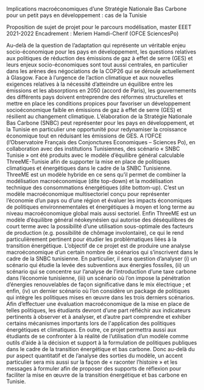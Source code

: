 
Implications macroéconomiques d’une Stratégie Nationale Bas Carbone pour un petit pays en développement : cas de la Tunisie

Proposition de sujet de projet pour le parcours modélisation, master EEET 2021-2022
Encadrement : Meriem Hamdi-Cherif (OFCE SciencesPo) 


Au-delà de la question de l’adaptation qui représente un véritable enjeu socio-économique pour les pays en développement, les questions relatives aux politiques de réduction des émissions de gaz à effet de serre (GES) et leurs enjeux socio-économiques sont tout aussi centrales, en particulier dans les arènes des négociations de la COP26 qui se déroule actuellement à Glasgow. Face à l’urgence de l’action climatique et aux nouvelles exigences relatives à la nécessité d’atteindre un équilibre entre les émissions et les absorptions en 2050 (accord de Paris), les gouvernements des différents pays doivent entreprendre des réformes structurelles et mettre en place les conditions propices pour favoriser un développement socioéconomique faible en émissions de gaz à effet de serre (GES) et résilient au changement climatique. L’élaboration de la Stratégie Nationale Bas Carbone (SNBC) peut représenter pour les pays en développement, et la Tunisie en particulier une opportunité pour redynamiser la croissance économique tout en réduisant les émissions de GES. 
A l’OFCE (l’Observatoire Français des Conjonctures Economiques – Sciences Po), en collaboration avec des institutions Tunisiennes,  des scénario « SNBC Tunisie » ont été produits avec le modèle d’équilibre général calculable ThreeME-Tunisie afin de supporter la mise en place de politiques climatiques et énergétiques dans le cadre de la SNBC Tunisienne.  
ThreeME  est un modèle hybride en ce sens qu’il permet de combiner la modélisation macroéconomique (dite top-down) et la modélisation technique des consommations énergétiques (dite bottom-up). C’est un modèle macroéconomique multisectoriel conçu pour représenter l’économie d’un pays ou d’une région et évaluer les impacts économiques de politiques environnementales et énergétiques à moyen et long terme au niveau macroéconomique global mais aussi sectoriel. Enfin ThreeME est un modèle d’équilibre général néokeynésien qui autorise des déséquilibres de court terme avec la possibilité d’une utilisation sous-optimale des facteurs de production (e.g. possibilité de chômage involontaire), ce qui le rend particulièrement pertinent pour étudier les problématiques liées à la transition énergétique. 
L’objectif de ce projet est de produire une analyse macroéconomique d’un certain nombre de scénarios qui s’inscrivent dans le cadre de la SNBC tunisienne. En particulier, il sera question d’analyser  (i) un scénario qui étudie la levée des subventions aux énergies fossiles, (ii) un scénario qui se concentre sur l’analyse de l’introduction d’une taxe carbone dans l’économie tunisienne, (iii) un scénario où l’on impose la pénétration d’énergies renouvelables de façon significative dans le mix électrique ; et enfin, (iv) un dernier scénario où l’on considère un package de politiques qui intègre les politiques mises en œuvre dans les trois derniers scénarios. 
Afin d’effectuer une évaluation macroéconomique de la mise en place de telles politiques, les étudiants devront d’une part réfléchir aux indicateurs pertinents à observer et à analyser, et d’autre part comprendre et exhiber certains mécanismes importants lors de l'application des politiques énergétiques et climatiques. 
En outre, ce projet permettra aussi aux étudiants de se confronter à la réalité de l’utilisation d’un modèle comme outils d’aide à la décision et support à la formulation de politiques publiques dans le cadre de la transition énergétique et bas carbone. Donc au-delà du pur aspect quantitatif et de l’analyse des sorties du modèle, un accent particulier sera mis aussi sur la façon de « raconter l’histoire » et les messages à formuler afin de proposer des supports de réflexion pour faciliter la mise en œuvre de la transition énergétique et bas carbone en Tunisie.
